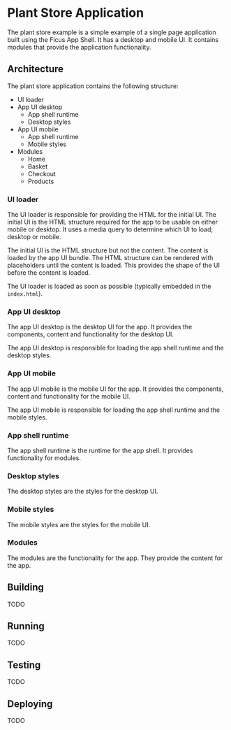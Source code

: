# Plant Store Application

The plant store example is a simple example of a single page application built using the Ficus App Shell. It has a desktop and mobile UI. It contains modules that provide the application functionality.

## Architecture

The plant store application contains the following structure:

- UI loader
- App UI desktop
  - App shell runtime
  - Desktop styles
- App UI mobile
  - App shell runtime
  - Mobile styles
- Modules
  - Home
  - Basket
  - Checkout
  - Products

### UI loader

The UI loader is responsible for providing the HTML for the initial UI. The initial UI is the HTML structure required for the app to be usable on either mobile or desktop. It uses a media query to determine which UI to load; desktop or mobile.

The initial UI is the HTML structure but not the content. The content is loaded by the app UI bundle. The HTML structure can be rendered with placeholders until the content is loaded. This provides the shape of the UI before the content is loaded.

The UI loader is loaded as soon as possible (typically embedded in the `index.html`).

### App UI desktop

The app UI desktop is the desktop UI for the app. It provides the components, content and functionality for the desktop UI.

The app UI desktop is responsible for loading the app shell runtime and the desktop styles.

### App UI mobile

The app UI mobile is the mobile UI for the app. It provides the components, content and functionality for the mobile UI.

The app UI mobile is responsible for loading the app shell runtime and the mobile styles.

### App shell runtime

The app shell runtime is the runtime for the app shell. It provides functionality for modules.

### Desktop styles

The desktop styles are the styles for the desktop UI.

### Mobile styles

The mobile styles are the styles for the mobile UI.

### Modules

The modules are the functionality for the app. They provide the content for the app.

## Building

TODO

## Running

TODO

## Testing

TODO

## Deploying

TODO
